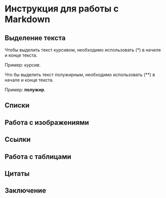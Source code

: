 # Инструкция для работы с Markdown

## Выделение текста

Чтобы выделить текст курсивом, необходимо использовать (*) в начеле и конце текста. 

Пример: *курсив*.

Что бы выделить текст полужирным, необходимо использовать (**) в начале и конце текста.

Пример: **полужир**.

## Списки

## Работа с изображениями

## Ссылки

## Работа с таблицами

## Цитаты

## Заключение
